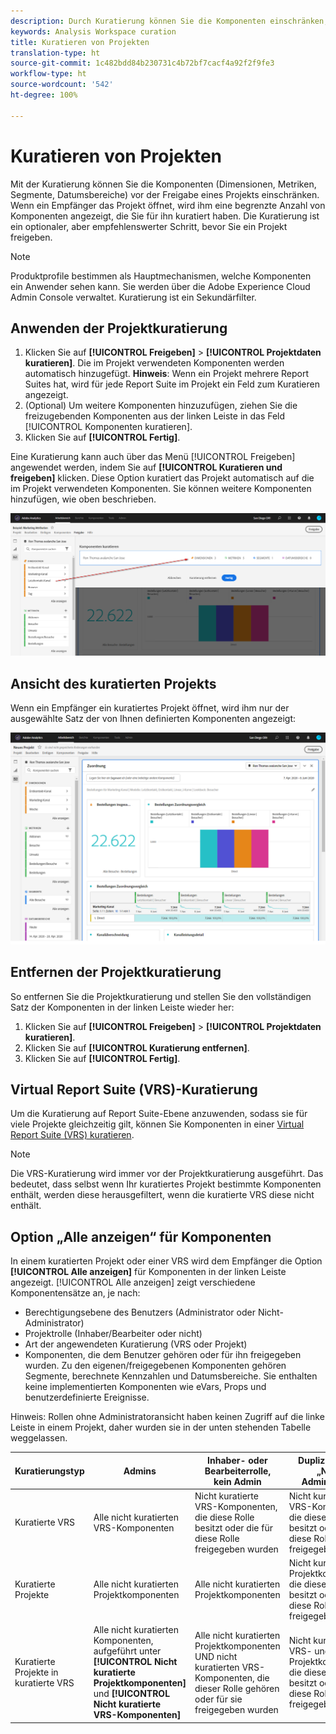 ```yaml
---
description: Durch Kuratierung können Sie die Komponenten einschränken, bevor Sie ein Projekt freigeben.
keywords: Analysis Workspace curation
title: Kuratieren von Projekten
translation-type: ht
source-git-commit: 1c482bdd84b230731c4b72bf7cacf4a92f2f9fe3
workflow-type: ht
source-wordcount: '542'
ht-degree: 100%

---
```



# Kuratieren von Projekten

Mit der Kuratierung können Sie die Komponenten (Dimensionen, Metriken, Segmente, Datumsbereiche) vor der Freigabe eines Projekts einschränken. Wenn ein Empfänger das Projekt öffnet, wird ihm eine begrenzte Anzahl von Komponenten angezeigt, die Sie für ihn kuratiert haben. Die Kuratierung ist ein optionaler, aber empfehlenswerter Schritt, bevor Sie ein Projekt freigeben.

>[!NOTE]
> Produktprofile bestimmen als Hauptmechanismen, welche Komponenten ein Anwender sehen kann. Sie werden über die Adobe Experience Cloud Admin Console verwaltet. Kuratierung ist ein Sekundärfilter.

## Anwenden der Projektkuratierung

1. Klicken Sie auf **[!UICONTROL Freigeben]** > **[!UICONTROL Projektdaten kuratieren]**.
Die im Projekt verwendeten Komponenten werden automatisch hinzugefügt.
   **Hinweis**: Wenn ein Projekt mehrere Report Suites hat, wird für jede Report Suite im Projekt ein Feld zum Kuratieren angezeigt.
1. (Optional) Um weitere Komponenten hinzuzufügen, ziehen Sie die freizugebenden Komponenten aus der linken Leiste in das Feld [!UICONTROL Komponenten kuratieren].
1. Klicken Sie auf **[!UICONTROL Fertig]**.

Eine Kuratierung kann auch über das Menü [!UICONTROL Freigeben] angewendet werden, indem Sie auf **[!UICONTROL Kuratieren und freigeben]** klicken. Diese Option kuratiert das Projekt automatisch auf die im Projekt verwendeten Komponenten. Sie können weitere Komponenten hinzufügen, wie oben beschrieben.

![](assets/curation-field.png)

## Ansicht des kuratierten Projekts

Wenn ein Empfänger ein kuratiertes Projekt öffnet, wird ihm nur der ausgewählte Satz der von Ihnen definierten Komponenten angezeigt:

![](assets/curate-project.png)

## Entfernen der Projektkuratierung

So entfernen Sie die Projektkuratierung und stellen Sie den vollständigen Satz der Komponenten in der linken Leiste wieder her:

1. Klicken Sie auf **[!UICONTROL Freigeben]** > **[!UICONTROL Projektdaten kuratieren]**.
1. Klicken Sie auf **[!UICONTROL Kuratierung entfernen]**.
1. Klicken Sie auf **[!UICONTROL Fertig]**.

## Virtual Report Suite (VRS)-Kuratierung

Um die Kuratierung auf Report Suite-Ebene anzuwenden, sodass sie für viele Projekte gleichzeitig gilt, können Sie Komponenten in einer [Virtual Report Suite (VRS) kuratieren](https://docs.adobe.com/content/help/de-DE/analytics/components/virtual-report-suites/vrs-components.html).

>[!NOTE]
> Die VRS-Kuratierung wird immer vor der Projektkuratierung ausgeführt. Das bedeutet, dass selbst wenn Ihr kuratiertes Projekt bestimmte Komponenten enthält, werden diese herausgefiltert, wenn die kuratierte VRS diese nicht enthält.

## Option „Alle anzeigen“ für Komponenten

In einem kuratierten Projekt oder einer VRS wird dem Empfänger die Option **[!UICONTROL Alle anzeigen]** für Komponenten in der linken Leiste angezeigt. [!UICONTROL Alle anzeigen] zeigt verschiedene Komponentensätze an, je nach:

* Berechtigungsebene des Benutzers (Administrator oder Nicht-Administrator)
* Projektrolle (Inhaber/Bearbeiter oder nicht)
* Art der angewendeten Kuratierung (VRS oder Projekt)
* Komponenten, die dem Benutzer gehören oder für ihn freigegeben wurden. Zu den eigenen/freigegebenen Komponenten gehören Segmente, berechnete Kennzahlen und Datumsbereiche. Sie enthalten keine implementierten Komponenten wie eVars, Props und benutzerdefinierte Ereignisse.

Hinweis: Rollen ohne Administratoransicht haben keinen Zugriff auf die linke Leiste in einem Projekt, daher wurden sie in der unten stehenden Tabelle weggelassen.

| Kuratierungstyp | Admins | Inhaber- oder Bearbeiterrolle, kein Admin | Duplizierte Rolle „Nicht-Administrator“ |
|---|---|---|---|
| Kuratierte VRS | Alle nicht kuratierten VRS-Komponenten | Nicht kuratierte VRS-Komponenten, die diese Rolle besitzt oder die für diese Rolle freigegeben wurden | Nicht kuratierte VRS-Komponenten, die diese Rolle besitzt oder die für diese Rolle freigegeben wurden |
| Kuratierte Projekte | Alle nicht kuratierten Projektkomponenten | Alle nicht kuratierten Projektkomponenten | Nicht kuratierte Projektkomponenten, die diese Rolle besitzt oder die für diese Rolle freigegeben wurden |
| Kuratierte Projekte in kuratierte VRS | Alle nicht kuratierten Komponenten, aufgeführt unter **[!UICONTROL Nicht kuratierte Projektkomponenten]** und **[!UICONTROL Nicht kuratierte VRS-Komponenten]** | Alle nicht kuratierten Projektkomponenten UND nicht kuratierten VRS-Komponenten, die dieser Rolle gehören oder für sie freigegeben wurden | Nicht kuratierte VRS- und Projektkomponenten, die diese Rolle besitzt oder die für diese Rolle freigegeben wurden |
